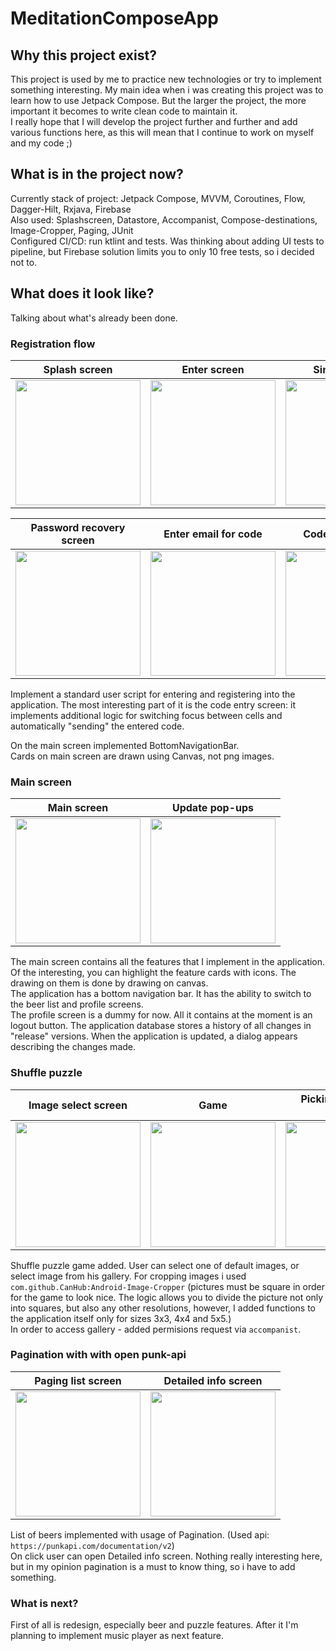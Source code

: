 # MeditationComposeApp

## Why this project exist?
This project is used by me to practice new technologies or try to implement something interesting.
My main idea when i was creating this project was to learn how to use Jetpack Compose. But the larger the project, the more important it becomes to write clean code to maintain it. \
I really hope that I will develop the project further and further and add various functions here, as this will mean that I continue to work on myself and my code ;)

## What is in the project now?
Currently stack of project: Jetpack Compose, MVVM, Coroutines, Flow, Dagger-Hilt, Rxjava, Firebase\
Also used: Splashscreen, Datastore, Accompanist, Compose-destinations, Image-Cropper, Paging, JUnit\
Configured CI/CD: run ktlint and tests. Was thinking about adding UI tests to pipeline, but Firebase solution limits you to only 10 free tests, so i decided not to.

## What does it look like?

Talking about what's already been done.

### Registration flow

Splash screen              |   Enter screen            |   Sing in screen  |   Sign up screen
:-------------------------:|:-------------------------:|:-------------------------:|:-------------------------:
<img src="https://user-images.githubusercontent.com/68656704/200169516-fd215ff2-69f5-4de0-bfb4-96d0469c70c7.jpg" width="200"> | <img src="https://user-images.githubusercontent.com/68656704/200169788-bb8f7cf7-e0b4-419b-ace6-1a2f03afbeec.jpg" width="200">| <img src="https://user-images.githubusercontent.com/68656704/200169685-e77e1e3f-6365-4663-9656-24b80dde3796.jpg" width="200"> | <img src="https://user-images.githubusercontent.com/68656704/200169651-a80d5578-8f2c-4e7e-ac35-ede031c21496.jpg" width="200"> 

Password recovery screen  |   Enter email for code     |   Code input screen  
:-------------------------:|:-------------------------:|:-------------------------:
<img src="https://user-images.githubusercontent.com/68656704/200169812-653e2739-0e63-43a0-9808-43269aa4173f.jpg" width="200"> | <img src="https://user-images.githubusercontent.com/68656704/200169861-94bcc669-5382-4ec3-bcce-66cd361e84c2.jpg" width="200">| <img src="https://user-images.githubusercontent.com/68656704/200169836-94a70bc1-8f81-4a30-9f7f-221c71c01f09.jpg" width="200">

Implement a standard user script for entering and registering into the application.
The most interesting part of it is the code entry screen: it implements additional logic for switching focus between cells and automatically "sending" the entered code.

On the main screen implemented BottomNavigationBar. \
Cards on main screen are drawn using Canvas, not png images.

### Main screen

Main screen              |   Update pop-ups            
:-------------------------:|:-------------------------:
<img src="https://user-images.githubusercontent.com/68656704/200170265-cb9016bd-7edc-4fe2-87c0-db058e5661f1.jpg" width="200"> |  <img src="https://user-images.githubusercontent.com/68656704/200170454-c3364eae-950d-4d47-bc42-d4e69e74a0f5.jpg" width="200">

The main screen contains all the features that I implement in the application. \
Of the interesting, you can highlight the feature cards with icons. The drawing on them is done by drawing on canvas. \
The application has a bottom navigation bar. It has the ability to switch to the beer list and profile screens. \
The profile screen is a dummy for now. All it contains at the moment is an logout button.
The application database stores a history of all changes in "release" versions. When the application is updated, a dialog appears describing the changes made.

### Shuffle puzzle

Image select screen     |  Game      |     Picking image from gallery       |  Permission request
:-------------------------:|:-------------------------:|:-------------------------:|:-------------------------:
<img src="https://user-images.githubusercontent.com/68656704/200193557-30c38ad4-2dca-4652-85b7-adf5ba0e538c.jpg" width="200">  | <img src="https://user-images.githubusercontent.com/68656704/200193582-d6ea2a4b-93ba-4ebe-a5e2-e0f00bfc33f0.jpg" width="200">  | <img src="https://user-images.githubusercontent.com/68656704/200193634-f14eaf17-9f6b-40c5-90ac-a23891b368c1.jpg" width="200">  | <img src="https://user-images.githubusercontent.com/68656704/200193649-e23969f5-4c0c-4342-a5cc-8c80498821bb.jpg" width="200"> 

Shuffle puzzle game added. User can select one of default images, or select image from his gallery. For cropping images i used  `com.github.CanHub:Android-Image-Cropper` (pictures must be square in order for the game to look nice. The logic allows you to divide the picture not only into squares, but also any other resolutions, however, I added functions to the application itself only for sizes 3x3, 4x4 and 5x5.) \
In order to access gallery - added permisions request via `accompanist`.

### Pagination with with open punk-api

Paging list screen         |   Detailed info screen            
:-------------------------:|:-------------------------:
<img src="https://user-images.githubusercontent.com/68656704/200193098-d4e25705-417f-40a2-86e0-d3f8493b2a8e.jpg" width="200"> |  <img src="https://user-images.githubusercontent.com/68656704/200193111-82ff34b4-7256-459a-ac52-ee1eb2d895a0.jpg" width="200">

List of beers implemented with usage of Pagination. (Used api: `https://punkapi.com/documentation/v2`) \
On click user can open Detailed info screen. Nothing really interesting here, but in my opinion pagination is a must to know thing, so i have to add something.


### What is next?
First of all is redesign, especially beer and puzzle features. 
After it I'm planning to implement music player as next feature.
